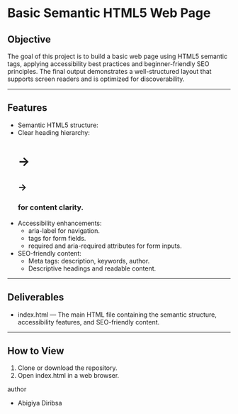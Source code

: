 # Basic Semantic HTML5 Web Page

## Objective
The goal of this project is to build a basic web page using HTML5 semantic tags, applying accessibility best practices and beginner-friendly SEO principles. The final output demonstrates a well-structured layout that supports screen readers and is optimized for discoverability.

---

## Features
- Semantic HTML5 structure:
- Clear heading hierarchy: <h1> → <h2> → <h3> for content clarity.
- Accessibility enhancements:
  - aria-label for navigation.
  - <label> tags for form fields.
  - required and aria-required attributes for form inputs.
- SEO-friendly content:
  - Meta tags: description, keywords, author.
  - Descriptive headings and readable content.

---

## Deliverables
- index.html — The main HTML file containing the semantic structure, accessibility features, and SEO-friendly content.

---

## How to View
1. Clone or download the repository.
2. Open index.html in a web browser.

author
- Abigiya Diribsa
